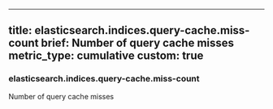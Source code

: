 
---
title: elasticsearch.indices.query-cache.miss-count
brief: Number of query cache misses
metric_type: cumulative
custom: true
---
### elasticsearch.indices.query-cache.miss-count

Number of query cache misses
